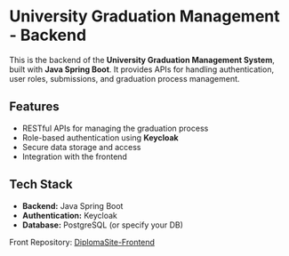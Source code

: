 # University Graduation Management - Backend  

This is the backend of the **University Graduation Management System**, built with **Java Spring Boot**. It provides APIs for handling authentication, user roles, submissions, and graduation process management.

## Features  
- RESTful APIs for managing the graduation process  
- Role-based authentication using **Keycloak**  
- Secure data storage and access  
- Integration with the frontend  

## Tech Stack  
- **Backend:** Java Spring Boot  
- **Authentication:** Keycloak  
- **Database:** PostgreSQL (or specify your DB)

Front Repository: [DiplomaSite-Frontend](https://github.com/APPenchev/DimplomaSite-Frontend)

